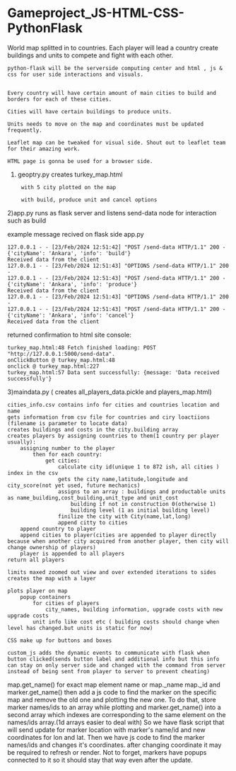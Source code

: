 # Gameproject_JS-HTML-CSS-PythonFlask
World map splitted in to countries. Each player will lead a country create buildings and units to compete and fight with each other.


	python-flask will be the serverside computing center and html , js & css for user side interactions and visuals.


	Every country will have certain amount of main cities to build and borders for each of these cities.

	Cities will have certain buildings to produce units.

	Units needs to move on the map and coordinates must be updated frequently.

	Leaflet map can be tweaked for visual side. Shout out to leaflet team for their amazing work.

	HTML page is gonna be used for a browser side.



1) geoptry.py creates turkey_map.html 


		with 5 city plotted on the map 
	
		with build, produce unit and cancel options

2)app.py runs as flask server and listens send-data node for interaction such as build

example message recived on flask side app.py

	127.0.0.1 - - [23/Feb/2024 12:51:42] "POST /send-data HTTP/1.1" 200 -
	{'cityName': 'Ankara', 'info': 'build'}
	Received data from the client
	127.0.0.1 - - [23/Feb/2024 12:51:43] "OPTIONS /send-data HTTP/1.1" 200 -
	127.0.0.1 - - [23/Feb/2024 12:51:43] "POST /send-data HTTP/1.1" 200 -
	{'cityName': 'Ankara', 'info': 'produce'}
	Received data from the client
	127.0.0.1 - - [23/Feb/2024 12:51:43] "OPTIONS /send-data HTTP/1.1" 200 -
	127.0.0.1 - - [23/Feb/2024 12:51:43] "POST /send-data HTTP/1.1" 200 -
	{'cityName': 'Ankara', 'info': 'cancel'}
	Received data from the client
 

returned confirmation to html site console:

	turkey_map.html:48 Fetch finished loading: POST "http://127.0.0.1:5000/send-data".
	onClickButton @ turkey_map.html:48
	onclick @ turkey_map.html:227
	turkey_map.html:57 Data sent successfully: {message: 'Data received successfully'}

3)maindata.py ( creates all_players_data.pickle and players_map.html)

	cities_info.csv contains info for cities and countries location and name
	gets information from csv file for countries and ciry loactiions (filename is parameter to locate data)
	creates buildings and costs in the city.building array
	creates players by assigning countries to them(1 country per player usually):
		assigning number to the player
			then for each country:
				get cities:
					calculate city id(unique 1 to 872 ish, all cities ) index in the csv
					gets the city name,latitude,longitude and city_score(not yet used, future mechanics)
					assigns to an array : buildings and productable units as name_building,cost_building,unit_type and unit_cost
						building if not in construction 0(otherwise 1)
						building level (1 as initial building level)
					finilize the city with City(name,lat,long)
					append citty to cities
		append country to player
		append cities to player(cities are appended to player directly because when another city acquired from another player, then city will change ownership of players)
		player is appended to all players
	return all players
	
	limits maxed zoomed out view and over extended iterations to sides
	creates the map with a layer

	plots player on map
		popup containers
			for cities of players
				city_names, building information, upgrade costs with new upgrade costs
			unit info like cost etc ( building costs should change when level has changed.but units is static for now)

	CSS make up for buttons and boxes

	custom_js adds the dynamic events to communicate with flask when button clicked(sends button label and additional info but this info can stay on only server side and changed with the command from server instead of being sent from player to server to prevent cheating)

map.get_name() for exact map element name or map._name map._id and marker.get_name()
then add a js code to find the marker on the specific map and remove the old one and plotting the new one.
To do that, store marker names/ids to an array while plotting and marker.get_name() into a second array which indexes are corresponding to the same element on the names/ids array.(1d arrays easier to deal with)
So we have flask script that will send update for marker location with marker's name/id and new coordinates for lon and lat. Then we have js code to find the marker names/ids and changes it's coordinates. after changing coordinate it may be required to refresh or render. Not to forget, markers have popups connected to it so it should stay that way even after the update.
